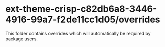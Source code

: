 # ext-theme-crisp-c82db6a8-3446-4916-99a7-f2de11cc1d05/overrides

This folder contains overrides which will automatically be required by package users.
